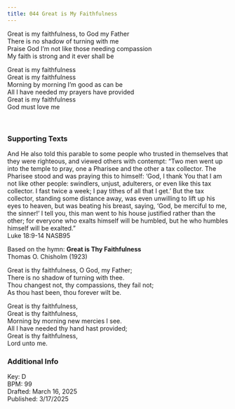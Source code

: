 ```yaml
---
title: 044 Great is My Faithfulness
---
```


Great is my faithfulness, to God my Father \
There is no shadow of turning with me \
Praise God I’m not like those needing compassion \
My faith is strong and it ever shall be

Great is my faithfulness \
Great is my faithfulness \
Morning by morning I’m good as can be \
All I have needed my prayers have provided \
Great is my faithfulness \
God must love me


<br /> 

### Supporting Texts ###

And He also told this parable to some people who trusted in themselves that they were righteous, and viewed others with contempt:
“Two men went up into the temple to pray, one a Pharisee and the other a tax collector.
The Pharisee stood and was praying this to himself: ‘God, I thank You that I am not like other people: swindlers, unjust, adulterers, or even like this tax collector.
I fast twice a week; I pay tithes of all that I get.’
But the tax collector, standing some distance away, was even unwilling to lift up his eyes to heaven, but was beating his breast, saying, ‘God, be merciful to me, the sinner!’
I tell you, this man went to his house justified rather than the other; for everyone who exalts himself will be humbled, but he who humbles himself will be exalted.” \
Luke 18:9-14 NASB95

Based on the hymn: **Great is Thy Faithfulness** \
Thomas O. Chisholm (1923)

Great is thy faithfulness, O God, my Father; \
There is no shadow of turning with thee. \
Thou changest not, thy compassions, they fail not; \
As thou hast been, thou forever wilt be.

Great is thy faithfulness, \
Great is thy faithfulness, \
Morning by morning new mercies I see. \
All I have needed thy hand hast provided; \
Great is thy faithfulness, \
Lord unto me.

### Additional Info

Key: D \
BPM: 99 \
Drafted: March 16, 2025 \
Published: 3/17/2025
